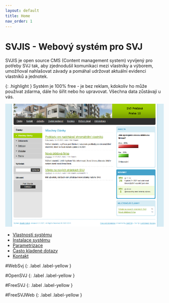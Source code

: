 ```yaml
---
layout: default
title: Home
nav_order: 1
---
```


# SVJIS - Webový systém pro SVJ

SVJIS je open source CMS (Content management system) vyvíjený pro potřeby SVJ tak, aby zjednodušil komunikaci mezi vlastníky a výborem, umožňoval nahlašovat závady a pomáhal udržovat aktuální evidenci vlastníků a jednotek.

{: .highlight }
Systém je 100% free - je bez reklam, kdokoliv ho může používat zdarma, dále ho šířit nebo ho upravovat. Všechna data zůstávají u vás.

![front page](gfx/front-page-small.png)

* [Vlastnosti systému](Vlastnosti.md)
* [Instalace systému](Instalace.md)
* [Parametrizace](Parametrizace.md)
* [Často kladené dotazy](FAQ.md)
* [Kontakt](Kontakt.md)
 
#WebSvj 
{: .label .label-yellow }

#OpenSVJ
{: .label .label-yellow }

#FreeSVJ 
{: .label .label-yellow }

#FreeSVJWeb 
{: .label .label-yellow }
